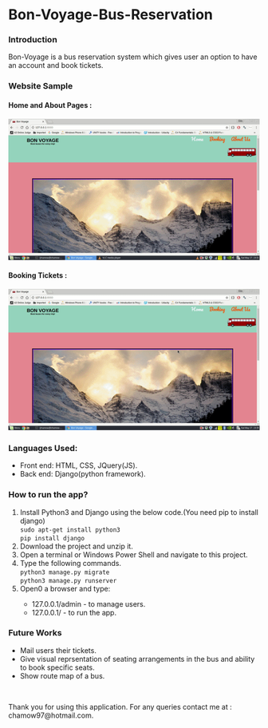 <h1>Bon-Voyage-Bus-Reservation </h1>

<h3>Introduction</h3>

<p>Bon-Voyage is a bus reservation system which gives user an option to have an account and book tickets.
</p>
<h3>Website Sample</h3>
<h4>Home and About Pages :</h4>
<img src="Sample/sample1.gif"></img>
<h4>Booking Tickets :</h4>
<img src="Sample/sample2.gif"></img>

<h3>Languages Used: </h3>
<ul>
<li>Front end: HTML, CSS, JQuery(JS).</li>
<li>Back end: Django(python framework).</li>
</ul>

<h3>How to run the app?</h3>
<ol>
<li>Install Python3 and Django using the below code.(You need pip to install django)<br>
<code>sudo apt-get install python3</code>
<br>
<code>pip install django</code>
</li>
<li>Download the project and unzip it.</li>
<li>Open a terminal or Windows Power Shell and navigate to this project.</li>
<li>Type the following commands.
<br>
<code>python3 manage.py migrate</code>
<br>
<code>python3 manage.py runserver</code>
</li>
<li>Open0 a browser and type:</li>
<ul>
<li>127.0.0.1/admin - to manage users.</li>
<li>127.0.0.1/ - to run the app.</li>
</ul>
</ol>
<h3>Future Works</h3>
<ul>
<li>Mail users their tickets.</li>
<li>Give visual reprsentation of seating arrangements in the bus and ability to book specific seats.</li>
<li>Show route map of a bus.</li>
</ul>
<br>
<p>Thank you for using this application. For any queries contact me at : chamow97@hotmail.com. </p>

